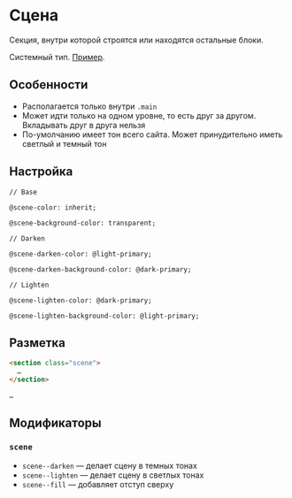 # Сцена

Секция, внутри которой строятся или находятся остальные блоки.

Системный тип. [Пример](http://sedona.stage.constlab.ru/blocks/scene/).

## Особенности

* Располагается только внутри `.main`
* Может идти только на одном уровне, то есть друг за другом. Вкладывать друг в друга нельзя
* По-умолчанию имеет тон всего сайта. Может принудительно иметь светлый и темный тон

## Настройка

```less
// Base

@scene-color: inherit;

@scene-background-color: transparent;

// Darken

@scene-darken-color: @light-primary;

@scene-darken-background-color: @dark-primary;

// Lighten

@scene-lighten-color: @dark-primary;

@scene-lighten-background-color: @light-primary;
```

## Разметка

```html
<section class="scene">
  …
</section>

…
```

## Модификаторы

### `scene`

* `scene--darken` — делает сцену в темных тонах
* `scene--lighten` — делает сцену в светлых тонах
* `scene--fill` — добавляет отступ сверху
